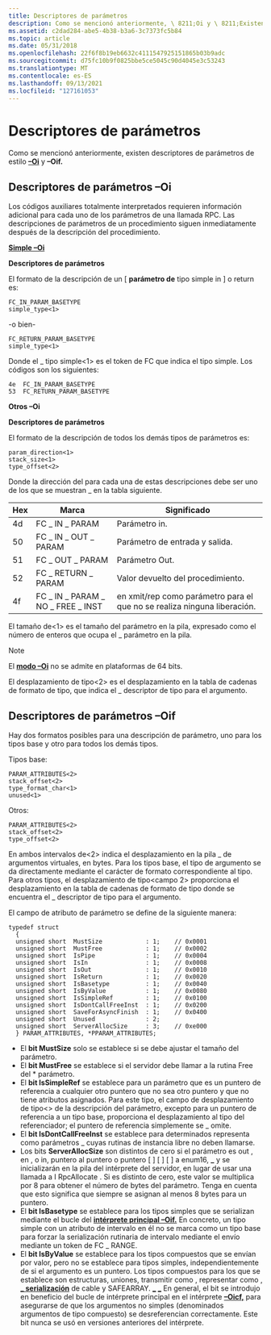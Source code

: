 ```yaml
---
title: Descriptores de parámetros
description: Como se mencionó anteriormente, \ 8211;Oi y \ 8211;Existen descriptores de parámetros de estilo Oif.
ms.assetid: c2dad284-abe5-4b38-b3a6-3c7373fc5b84
ms.topic: article
ms.date: 05/31/2018
ms.openlocfilehash: 22f6f8b19eb6632c4111547925151865b03b9adc
ms.sourcegitcommit: d75fc10b9f0825bbe5ce5045c90d4045e3c53243
ms.translationtype: MT
ms.contentlocale: es-ES
ms.lasthandoff: 09/13/2021
ms.locfileid: "127161053"
---
```

# <a name="parameter-descriptors"></a>Descriptores de parámetros

Como se mencionó anteriormente, existen descriptores de parámetros de estilo [**–Oi**](/windows/desktop/Midl/-oi) y **–Oif.**

## <a name="the-oi-parameter-descriptors"></a>Descriptores de parámetros –Oi

Los códigos auxiliares totalmente interpretados requieren información adicional para cada uno de los parámetros de una llamada RPC. Las descripciones de parámetros de un procedimiento siguen inmediatamente después de la descripción del procedimiento.

[**Simple –Oi**](/windows/desktop/Midl/-oi)

**Descriptores de parámetros**

El formato de la descripción de un \[ **parámetro de** tipo simple in \] o return es:

``` syntax
FC_IN_PARAM_BASETYPE 
simple_type<1>
```

-o bien-

``` syntax
FC_RETURN_PARAM_BASETYPE 
simple_type<1>
```

Donde el \_ tipo simple<1> es el token de FC que indica el tipo simple. Los códigos son los siguientes:

``` syntax
4e  FC_IN_PARAM_BASETYPE 
53  FC_RETURN_PARAM_BASETYPE
```

**Otros –Oi**

**Descriptores de parámetros**

El formato de la descripción de todos los demás tipos de parámetros es:

``` syntax
param_direction<1> 
stack_size<1> 
type_offset<2>
```

Donde la dirección del<un campo> para cada una de estas descripciones debe ser uno de los que se muestran \_ en la tabla siguiente.



| Hex | Marca                          | Significado                                                     |
|-----|-------------------------------|-------------------------------------------------------------|
| 4d  | FC \_ IN \_ PARAM                 | Parámetro in.                                            |
| 50  | FC \_ IN \_ OUT \_ PARAM            | Parámetro de entrada y salida.                                        |
| 51  | FC \_ OUT \_ PARAM                | Parámetro Out.                                           |
| 52  | FC \_ RETURN \_ PARAM             | Valor devuelto del procedimiento.                                   |
| 4f  | FC \_ IN \_ PARAM \_ NO \_ FREE \_ INST | en xmit/rep como parámetro para el que no se realiza ninguna liberación. |



 

El tamaño de<1> es el tamaño del parámetro en la pila, expresado como el número de enteros que ocupa el \_ parámetro en la pila.

> [!Note]  
> El [**modo –Oi**](/windows/desktop/Midl/-oi) no se admite en plataformas de 64 bits.

 

El desplazamiento de tipo<2> es el desplazamiento en la tabla de cadenas de formato de tipo, que indica el \_ descriptor de tipo para el argumento.

## <a name="the-oif-parameter-descriptors"></a>Descriptores de parámetros –Oif

Hay dos formatos posibles para una descripción de parámetro, uno para los tipos base y otro para todos los demás tipos.

Tipos base:

``` syntax
PARAM_ATTRIBUTES<2> 
stack_offset<2> 
type_format_char<1> 
unused<1>
```

Otros:

``` syntax
PARAM_ATTRIBUTES<2> 
stack_offset<2> 
type_offset<2>
```

En ambos intervalos de<2> indica el desplazamiento en la pila \_ de argumentos virtuales, en bytes. Para los tipos base, el tipo de argumento se da directamente mediante el carácter de formato correspondiente al tipo. Para otros tipos, el desplazamiento de tipo<campo 2> proporciona el desplazamiento en la tabla de cadenas de formato de tipo donde se encuentra el \_ descriptor de tipo para el argumento.

El campo de atributo de parámetro se define de la siguiente manera:

``` syntax
typedef struct
  {
  unsigned short  MustSize            : 1;    // 0x0001
  unsigned short  MustFree            : 1;    // 0x0002
  unsigned short  IsPipe              : 1;    // 0x0004
  unsigned short  IsIn                : 1;    // 0x0008
  unsigned short  IsOut               : 1;    // 0x0010
  unsigned short  IsReturn            : 1;    // 0x0020
  unsigned short  IsBasetype          : 1;    // 0x0040
  unsigned short  IsByValue           : 1;    // 0x0080
  unsigned short  IsSimpleRef         : 1;    // 0x0100
  unsigned short  IsDontCallFreeInst  : 1;    // 0x0200
  unsigned short  SaveForAsyncFinish  : 1;    // 0x0400
  unsigned short  Unused              : 2;
  unsigned short  ServerAllocSize     : 3;    // 0xe000
  } PARAM_ATTRIBUTES, *PPARAM_ATTRIBUTES;
```

-   El **bit MustSize** solo se establece si se debe ajustar el tamaño del parámetro.
-   El **bit MustFree** se establece si el servidor debe llamar a la rutina Free del \* parámetro.
-   El **bit IsSimpleRef** se establece para un parámetro que es un puntero de referencia a cualquier otro puntero que no sea otro puntero y que no tiene atributos asignados. Para este tipo, el campo de desplazamiento de tipo<> de la descripción del parámetro, excepto para un puntero de referencia a un tipo base, proporciona el desplazamiento al tipo del referenciador; el puntero de referencia simplemente se \_ omite.
-   El **bit IsDontCallFreeInst** se establece para determinados representa como parámetros \_ cuyas rutinas de instancia libre no deben llamarse.
-   Los bits **ServerAllocSize** son distintos de cero si el parámetro es out , en , o in, puntero al puntero o puntero \[  \] \[  \] \[  \] a enum16, **\_** y se inicializarán en la pila del intérprete del servidor, en lugar de usar una llamada a I RpcAllocate . Si es distinto de cero, este valor se multiplica por 8 para obtener el número de bytes del parámetro. Tenga en cuenta que esto significa que siempre se asignan al menos 8 bytes para un puntero.
-   El **bit IsBasetype** se establece para los tipos simples que se serializan mediante el bucle del [**intérprete principal –Oif.**](/windows/desktop/Midl/-oi) En concreto, un tipo simple con un atributo de intervalo en él no se marca como un tipo base para forzar la serialización rutinaria de intervalo mediante el envío mediante un token de FC \_ RANGE.
-   El **bit IsByValue** se establece para los tipos compuestos que se envían por valor, pero no se establece para tipos simples, independientemente de si el argumento es un puntero. Los tipos compuestos para los que se establece son estructuras, uniones, transmitir como , representar como , [**\_ serialización**](/windows/desktop/Midl/wire-marshal) de cable y SAFEARRAY. [**\_**](/windows/desktop/Midl/transmit-as) [**\_**](/windows/desktop/Midl/represent-as) En general, el bit se introdujo en beneficio del bucle de intérprete principal en el intérprete [**–Oicf,**](/windows/desktop/Midl/-oi) para asegurarse de que los argumentos no simples (denominados argumentos de tipo compuesto) se desreferencian correctamente. Este bit nunca se usó en versiones anteriores del intérprete.

 

 
